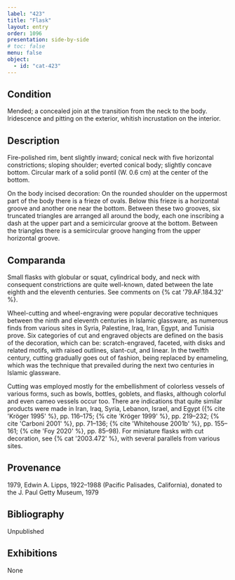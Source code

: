 ```yaml
---
label: "423"
title: "Flask"
layout: entry
order: 1096
presentation: side-by-side
# toc: false
menu: false
object:
  - id: "cat-423"
---
```


## Condition

Mended; a concealed join at the transition from the neck to the body. Iridescence and pitting on the exterior, whitish incrustation on the interior.

## Description

Fire-polished rim, bent slightly inward; conical neck with five horizontal constrictions; sloping shoulder; everted conical body; slightly concave bottom. Circular mark of a solid pontil (W. 0.6 cm) at the center of the bottom.

On the body incised decoration: On the rounded shoulder on the uppermost part of the body there is a frieze of ovals. Below this frieze is a horizontal groove and another one near the bottom. Between these two grooves, six truncated triangles are arranged all around the body, each one inscribing a dash at the upper part and a semicircular groove at the bottom. Between the triangles there is a semicircular groove hanging from the upper horizontal groove.

## Comparanda

Small flasks with globular or squat, cylindrical body, and neck with consequent constrictions are quite well-known, dated between the late eighth and the eleventh centuries. See comments on {% cat '79.AF.184.32' %}.

Wheel-cutting and wheel-engraving were popular decorative techniques between the ninth and eleventh centuries in Islamic glassware, as numerous finds from various sites in Syria, Palestine, Iraq, Iran, Egypt, and Tunisia prove. Six categories of cut and engraved objects are defined on the basis of the decoration, which can be: scratch-engraved, faceted, with disks and related motifs, with raised outlines, slant-cut, and linear. In the twelfth century, cutting gradually goes out of fashion, being replaced by enameling, which was the technique that prevailed during the next two centuries in Islamic glassware.

Cutting was employed mostly for the embellishment of colorless vessels of various forms, such as bowls, bottles, goblets, and flasks, although colorful and even cameo vessels occur too. There are indications that quite similar products were made in Iran, Iraq, Syria, Lebanon, Israel, and Egypt ({% cite 'Kröger 1995' %}, pp. 116–175; {% cite 'Kröger 1999' %}, pp. 219–232; {% cite 'Carboni 2001' %}, pp. 71–136; {% cite 'Whitehouse 2001b' %}, pp. 155–161; {% cite 'Foy 2020' %}, pp. 85–98). For miniature flasks with cut decoration, see {% cat '2003.472' %}, with several parallels from various sites.

## Provenance

1979, Edwin A. Lipps, 1922–1988 (Pacific Palisades, California), donated to the J. Paul Getty Museum, 1979

## Bibliography

Unpublished

## Exhibitions

None